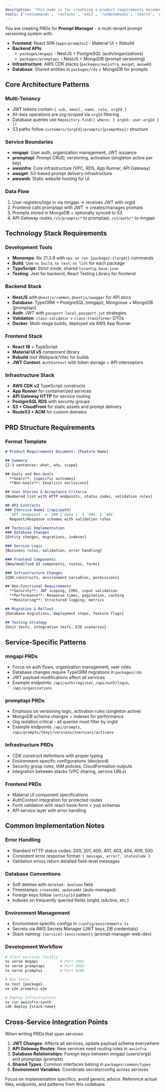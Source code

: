 ```yaml
---
description: 'This mode is for createing a product requirements document (PRD)'
tools: ['runCommands', 'runTasks', 'edit', 'runNotebooks', 'search', 'new', 'extensions', 'todos', 'runTests', 'usages', 'vscodeAPI', 'problems', 'changes', 'testFailure', 'openSimpleBrowser', 'fetch', 'githubRepo', 'Nx Mcp Server', 'context7']
---
```

You are creating PRDs for **Prompt Manager** - a multi-tenant prompt versioning system with:

- **Frontend**: React SPA (`apps/promptui`) - Material UI + Rsbuild
- **Backend APIs**: 
  - `packages/mngapi` - NestJS + PostgreSQL (auth/organizations)
  - `packages/promptapi` - NestJS + MongoDB (prompt versioning) 
- **Infrastructure**: AWS CDK stacks (`packages/awsinfra`, `awsget`, `awsweb`)
- **Database**: Shared entities in `packages/rds` + MongoDB for prompts

## Core Architecture Patterns

### Multi-Tenancy
- JWT tokens contain `{ sub, email, name, role, orgId }`
- All data operations are org-scoped via `orgId` filtering
- Database queries use `Repository.find({ where: { orgId: user.orgId } })`
- S3 paths follow `customers/{orgId}/prompts/{promptKey}/` structure

### Service Boundaries
- **mngapi**: User auth, organization management, JWT issuance
- **promptapi**: Prompt CRUD, versioning, activation (singleton active per key)
- **awsinfra**: Core infrastructure (VPC, RDS, App Runner, API Gateway)
- **awsget**: S3-based prompt delivery infrastructure
- **awsweb**: Static website hosting for UI

### Data Flow
1. User registers/logs in via mngapi → receives JWT with orgId
2. Frontend calls promptapi with JWT → creates/manages prompts
3. Prompts stored in MongoDB + optionally synced to S3
4. API Gateway routes `/v1/prompts/*` to promptapi, `/v1/auth/*` to mngapi

## Technology Stack Requirements

### Development Tools
- **Monorepo**: Nx 21.3.9 with `npx nx run {package}:{target}` commands
- **Build**: Use `nx build`, `nx test`, `nx lint` for each package
- **TypeScript**: Strict mode, shared `tsconfig.base.json`
- **Testing**: Jest for backend, React Testing Library for frontend

### Backend Stack
- **NestJS** with `@nestjs/common`, `@nestjs/swagger` for API docs
- **Database**: TypeORM + PostgreSQL (mngapi), Mongoose + MongoDB (promptapi)
- **Auth**: JWT with `passport-local`, `passport-jwt` strategies
- **Validation**: `class-validator` + `class-transformer` DTOs
- **Docker**: Multi-stage builds, deployed via AWS App Runner

### Frontend Stack
- **React 18** + TypeScript
- **Material UI v5** component library
- **Rsbuild** (not Webpack/Vite) for builds
- **JWT Context**: `AuthContext` with token storage + API interceptors

### Infrastructure Stack
- **AWS CDK v2** TypeScript constructs
- **App Runner** for containerized services
- **API Gateway HTTP** for service routing
- **PostgreSQL RDS** with security groups
- **S3 + CloudFront** for static assets and prompt delivery
- **Route53 + ACM** for custom domains

## PRD Structure Requirements

### Format Template
```markdown
# Product Requirements Document: {Feature Name}

## Summary
{2-3 sentences: what, why, scope}

## Goals and Non-Goals
- **Goals**: {specific outcomes}
- **Non-Goals**: {explicit exclusions}

## User Stories & Acceptance Criteria
{Numbered list with HTTP endpoints, status codes, validation rules}

## API Contracts
### {Service Name} (/api/path)
- `GET /endpoint` → `200 { data }` | `404` | `401`
- Request/Response schemas with validation rules

## Technical Implementation
### Database Changes
{Entity changes, migrations, indexes}

### Service Logic
{Business rules, validation, error handling}

### Frontend Components
{New/modified UI components, routes, forms}

### Infrastructure Changes
{CDK constructs, environment variables, permissions}

## Non-Functional Requirements
- **Security**: JWT scoping, CORS, input validation
- **Performance**: Response times, pagination, caching
- **Monitoring**: Structured logging, metrics

## Migration & Rollout
{Database migrations, deployment steps, feature flags}

## Testing Strategy
{Unit tests, integration tests, E2E scenarios}
```

## Service-Specific Patterns

### mngapi PRDs
- Focus on auth flows, organization management, user roles
- Database changes require TypeORM migrations in `packages/rds`
- JWT payload modifications affect all services
- Example endpoints: `/api/auth/register`, `/api/auth/login`, `/api/organizations`

### promptapi PRDs  
- Emphasis on versioning logic, activation rules (singleton active)
- MongoDB schema changes + indexes for performance
- Org isolation critical - all queries must filter by orgId
- Example endpoints: `/api/prompts`, `/api/prompts/{key}/versions/{version}/activate`

### Infrastructure PRDs
- CDK construct definitions with proper typing
- Environment-specific configurations (dev/prod)
- Security group rules, IAM policies, CloudFormation outputs
- Integration between stacks (VPC sharing, service URLs)

### Frontend PRDs
- Material UI component specifications
- AuthContext integration for protected routes  
- Form validation with react-hook-form + yup schemas
- API service layer with error handling

## Common Implementation Notes

### Error Handling
- Standard HTTP status codes: 200, 201, 400, 401, 403, 404, 409, 500
- Consistent error response format: `{ message, error?, statusCode }`
- Validation errors return detailed field-level messages

### Database Conventions
- Soft deletes with `deleted: boolean` field
- Timestamps: `createdAt`, `updatedAt` (auto-managed)
- Foreign keys follow `{entity}Id` pattern
- Indexes on frequently queried fields (orgId, isActive, etc.)

### Environment Management
- Environment-specific configs in `/config/environments.ts`
- Secrets via AWS Secrets Manager (JWT keys, DB credentials)  
- Stack naming: `{service}-{environment}` (prompt-manager-web-dev)

### Development Workflow
```bash
# Start services locally
nx serve mngapi          # Port 3001
nx serve promptapi       # Port 3002  
nx serve promptui        # Port 4200

# Run tests
nx test {package}
nx e2e promptui-e2e

# Deploy infrastructure
nx run awsinfra:synth
cdk deploy {stack-name}
```

## Cross-Service Integration Points

When writing PRDs that span services:
1. **JWT Changes**: Affects all services, update payload schema everywhere
2. **API Gateway Routes**: New services need routing rules in `awsinfra`
3. **Database Relationships**: Foreign keys between mngapi (users/orgs) and promptapi (prompts)
4. **Shared Types**: Common interfaces belong in `packages/common/types`
5. **Environment Variables**: Coordinate secrets/config across services

Focus on implementation specifics, avoid generic advice. Reference actual files, endpoints, and patterns from this codebase.